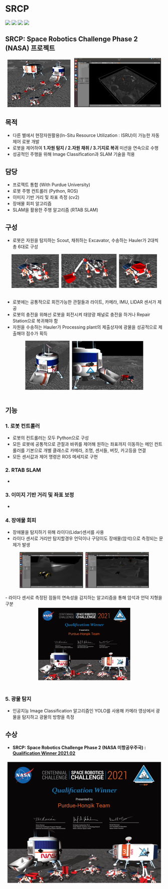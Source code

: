 # SRCP
<div>
<img src="https://img.shields.io/badge/Python-3776AB?style=for-the-badge&logo=Python&logoColor=white"/>
<img src="https://img.shields.io/badge/OpenCV-5C3EE8?style=for-the-badge&logo=OpenCV&logoColor=white"/>
<img src="https://img.shields.io/badge/TensorFlow-FF6F00?style=for-the-badge&logo=TensorFlow&logoColor=white"/>

<a href="http://www.riss.kr/link?id=T15894033" target="_blank">
<img src="https://img.shields.io/badge/관련논문-FF0000?style=for-the-badge&logo=Apache&logoColor=white"/>
</a>
</div>

## SRCP: Space Robotics Challenge Phase 2 (NASA) 프로젝트

 <div align="center">
<img src="https://github.com/cjk09083/SRCP/blob/main/%EC%82%AC%EC%A7%84%26%EC%98%81%EC%83%81/0.%20Main.png" width="40%"/>
 &nbsp;
<img src="https://github.com/cjk09083/SRCP/blob/main/사진%26영상/GAZEBO.png" width="55%"/>
</div>
 

## 목적
- 다른 별에서 현장자원활용(In-Situ Resource Utilization : ISRU)이 가능한 자동 제어 로봇 개발
- 로봇을 제어하여 <b>1.자원 탐지 / 2.자원 채취 / 3.기지로 복귀</b> 미션을 연속으로 수행
- 성공적인 주행을 위해 Image Classification과 SLAM 기술을 적용

## 담당
- 프로젝트 통합 (With Purdue University)
- 로봇 주행 컨트롤러 (Python, ROS)
- 이미지 기반 거리 및 좌표 측정 (cv2)
- 장애물 회피 알고리즘
- SLAM을 활용한 주행 알고리즘 (RTAB SLAM)

## 구성
- 로봇은 자원을 탐지하는 Scout, 채취하는 Excavator, 수송하는 Hauler가 2대씩 총 6대로 구성
<div align="center">
<img src="https://github.com/cjk09083/SRCP/blob/main/사진%26영상/1.%20Scout.png" width="30%"/>&nbsp;
<img src="https://github.com/cjk09083/SRCP/blob/main/사진%26영상/2.%20Excavator.png" width="35%"/>&nbsp;
<img src="https://github.com/cjk09083/SRCP/blob/main/사진%26영상/3.%20Hauler.png" width="24%"/>
</div></br>
 
- 로봇에는 공통적으로 회전가능한 관절들과 라이트, 카메라, IMU, LIDAR 센서가 제공 
- 로봇의 충전을 위해선 로봇을 회전시켜 태양광 패널로 충전을 하거나 Repair Station으로 복귀해야 함
- 자원을 수송하는 Hauler가 Processing plant의 제출상자에 광물을 성공적으로 제출해야 점수가 획득
<div align="center">
<img src="https://github.com/cjk09083/SRCP/blob/main/사진%26영상/4.%20Processing%20plant.png" width="28%"/>&nbsp;
<img src="https://github.com/cjk09083/SRCP/blob/main/사진%26영상/4-2%20Plant%26Hauler.png" width="45%"/>
</div></br>
 
## 기능

### 1. 로봇 컨트롤러 
- 로봇의 컨트롤러는 모두 Python으로 구성
- 모든 로봇에 공통적으로 관절과 바퀴를 제어해 원하는 좌표까지 이동하는 메인 컨트롤러를 기본으로 개별 클래스로 카메라, 조명, 센서들, 버킷, 카고등을 연결
- 모든 센서값과 제어 명령은 ROS 메세지로 구현

### 2. RTAB SLAM
- 

### 3. 이미지 기반 거리 및 좌표 보정
- 

### 4. 장애물 회피
- 장애물을 탐지하기 위해 라이다(Lidar)센서를 사용
- 라이다 센서로 거리만 탐지할경우 언덕이나 구덩이도 장애물(암석)으로 측정되는 문제가 발생
<div align="center">
<img src="https://github.com/cjk09083/SRCP/blob/main/사진%26영상/6-1%20언덕%20앞%20로봇.png" width="40%"/>&nbsp;
<img src="https://github.com/cjk09083/SRCP/blob/main/사진%26영상/6-2%20암석%20앞%20로봇.png" width="40%"/>
</div></br>
- 라이다 센서로 측정된 점들의 연속성을 감지하는 알고리즘을 통해 암석과 언덕 지형을 구분
 <div align="center">
<img src="사진%26영상/Purdue-Hongik%20Team%20Qualifier%20Certificate.png" width="60%"/>
</div></br>

### 5. 광물 탐지
- 인공지능 Image Classification 알고리즘인 YOLO를 사용해 카메라 영상에서 광물을 탐지하고 광물의 방향을 측정




## 수상
- <b>SRCP: Space Robotics Challenge Phase 2 (NASA 미항공우주국) :	<a href="http://www.irobotnews.com/news/articleView.html?idxno=23801" target="_blank">Qualification Winner 2021.02 </a></b>


 <div align="center">
<img src="사진%26영상/Purdue-Hongik%20Team%20Qualifier%20Certificate.png" width="100%"/>
</div></br>
